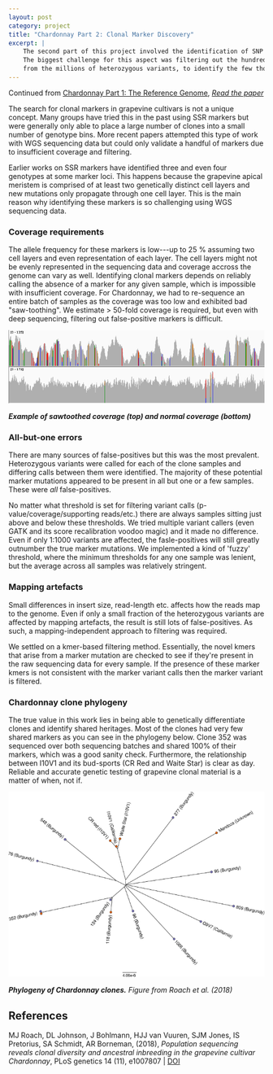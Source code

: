 ```yaml
---
layout: post
category: project
title: "Chardonnay Part 2: Clonal Marker Discovery"
excerpt: |
    The second part of this project involved the identification of SNP and InDel markers that can distinguish the different clones of Chardonnay.
    The biggest challenge for this aspect was filtering out the hundreds of thousands of false-positive markers,
    from the millions of heterozygous variants, to identify the few thousand true marker SNPs and InDels.<br><br>
---
```


Continued from [Chardonnay Part 1: The Reference Genome](/project/2020/05/19/the-chardonnay-reference-genome.html),
[_Read the paper_](https://doi.org/10.1371/journal.pgen.1007807)

The search for clonal markers in grapevine cultivars is not a unique concept.
Many groups have tried this in the past using SSR markers but were generally only able
to place a large number of clones into a small number of genotype bins.
More recent papers attempted this type of work with WGS sequencing data 
but could only validate a handful of markers due to insufficient coverage and filtering.

Earlier works on SSR markers have identified three and even four genotypes at some marker loci.
This happens because the grapevine apical meristem is comprised of at least two genetically distinct cell layers and
new mutations only propagate through one cell layer.
This is the main reason why identifying these markers is so challenging using WGS sequencing data.

### Coverage requirements

The allele frequency for these markers is low---up
to 25 % assuming two cell layers and even representation of each layer.
The cell layers might not be evenly represented in the sequencing data and coverage accross the genome can vary as well.
Identifying clonal markers depends on reliably calling the absence of a marker for any given sample,
which is impossible with insufficient coverage.
For Chardonnay, we had to re-sequence an entire batch of samples as the coverage was too low and exhibited bad "saw-toothing".
We estimate > 50-fold coverage is required, but even with deep sequencing, filtering out false-positive markers is difficult.

![](/assets/images/sawtoothed_coverage.png)

___Example of sawtoothed coverage (top) and normal coverage (bottom)___

### All-but-one errors

There are many sources of false-positives but this was the most prevalent.
Heterozygous variants were called for each of the clone samples and differing calls between them were identified.
The majority of these potential marker mutations appeared to be present in all but one or a few samples.
These were _all_ false-positives.

No matter what threshold is set for filtering variant calls (p-value/coverage/supporting reads/etc.) there are always samples sitting just above and below these thresholds.
We tried multiple variant callers (even GATK and its score recalibration voodoo magic) and it made no difference.
Even if only 1:1000 variants are affected, the fasle-positives will still greatly outnumber the true marker mutations.
We implemented a kind of 'fuzzy' threshold, where the minimum thresholds for any one sample was lenient,
but the average across all samples was relatively stringent.

### Mapping artefacts

Small differences in insert size, read-length etc. affects how the reads map to the genome.
Even if only a small fraction of the heterozygous variants are affected by mapping artefacts, the result is still lots of false-positives.
As such, a mapping-independent approach to filtering was required.

We settled on a kmer-based filtering method.
Essentially, the novel kmers that arise from a marker mutation are checked to see if they're present in the raw sequencing data for every sample.
If the presence of these marker kmers is not consistent with the marker variant calls then the marker variant is filtered.

### Chardonnay clone phylogeny

The true value in this work lies in being able to genetically differentiate clones and identify shared heritages.
Most of the clones had very few shared markers as you can see in the phylogeny below.
Clone 352 was sequenced over both sequencing batches and shared 100% of their markers, which was a good sanity check.
Furthermore, the relationship between I10V1 and its bud-sports (CR Red and Waite Star) is clear as day.
Reliable and accurate genetic testing of grapevine clonal material is a matter of when, not if.

![](/assets/images/chardonnay-clone-tree.png)

___Phylogeny of Chardonnay clones.__ Figure from Roach et al. (2018)_

## References

MJ Roach, DL Johnson, J Bohlmann, HJJ van Vuuren, SJM Jones, IS Pretorius, SA Schmidt, AR Borneman,
(2018),
_Population sequencing reveals clonal diversity and ancestral inbreeding in the grapevine cultivar Chardonnay_,
PLoS genetics 14 (11), e1007807 |
[DOI](https://doi.org/10.1371/journal.pgen.1007807)

